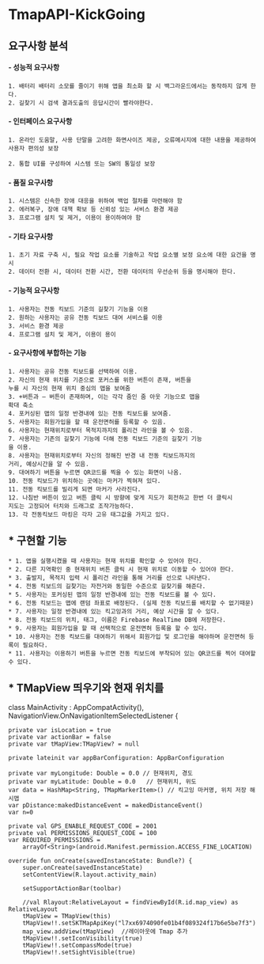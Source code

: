 # TmapAPI-KickGoing

## 요구사항 분석

#### - 성능적 요구사항
```
1. 배터리 배터리 소모를 줄이기 위해 앱을 최소화 할 시 백그라운드에서는 동작하지 않게 한다.
2. 길찾기 시 검색 결과도출의 응답시간이 빨라야한다.
```

#### - 인터페이스 요구사항
```
1. 온라인 도움말, 사용 단말을 고려한 화면사이즈 제공, 오류메시지에 대한 내용을 제공하여
사용자 편의성 보장

2. 통합 UI를 구성하여 시스템 또는 SW의 통일성 보장
```

#### - 품질 요구사항
```
1. 시스템은 신속한 장애 대응을 위하여 백업 절차를 마련해야 함
2. 에러복구, 장애 대책 확보 등 신뢰성 있는 서비스 환경 제공
3. 프로그램 설치 및 제거, 이용이 용이하여야 함
```

#### - 기타 요구사항
```
1. 초기 자료 구축 시, 필요 작업 요소를 기술하고 작업 요소별 보정 요소에 대한 요건을 명시
2. 데이터 전환 시, 데이터 전환 시간, 전환 데이터의 우선순위 등을 명시해야 한다.
```

#### - 기능적 요구사항
```
1. 사용자는 전동 킥보드 기준의 길찾기 기능을 이용
2. 원하는 사용자는 공유 전동 킥보드 대여 서비스를 이용
3. 서비스 환경 제공
4. 프로그램 설치 및 제거, 이용이 용이
```

#### - 요구사항에 부합하는 기능
```
1. 사용자는 공유 전동 킥보드를 선택하여 이용.
2. 자신의 현재 위치를 기준으로 포커스를 위한 버튼이 존재, 버튼을
누를 시 자신의 현재 위치 중심의 맵을 보여줌
3. +버튼과 – 버튼이 존재하며, 이는 각각 줌인 줌 아웃 기능으로 맵을
확대 축소
4. 포커싱된 맵의 일정 반경내에 있는 전동 킥보드를 보여줌.
5. 사용자는 회원가입을 할 때 운전면허를 등록할 수 있음.
6. 사용자는 현재위치로부터 목적지까지의 폴리건 라인을 볼 수 있음.
7. 사용자는 기존의 길찾기 기능에 더해 전동 킥보드 기준의 길찾기 기능
을 이용.
8. 사용자는 현재위치로부터 자신의 정해진 반경 내 전동 킥보드까지의
거리, 예상시간을 알 수 있음.
9. 대여하기 버튼을 누르면 QR코드를 찍을 수 있는 화면이 나옴.
10. 전동 킥보드가 위치하는 곳에는 마커가 찍혀져 있다.
11. 전동 킥보드를 빌리게 되면 마커가 사라진다.
12. 나침반 버튼이 있고 버튼 클릭 시 방향에 맞게 지도가 회전하고 한번 더 클릭시
지도는 고정되어 터치와 드래그로 조작가능하다.
13. 각 전동킥보드 마킹은 각자 고유 태그값을 가지고 있다.
```

## * 구현할 기능 
    * 1. 앱을 실행시켰을 때 사용자는 현재 위치를 확인할 수 있어야 한다.
    * 2. 다른 지역확인 중 현재위치 버튼 클릭 시 현재 위치로 이동할 수 있어야 한다.
    * 3. 출발지, 목적지 입력 시 폴리건 라인을 통해 거리를 선으로 나타낸다.
    * 4. 전동 킥보드의 길찾기는 자전거와 동일한 수준으로 길찾기를 해준다.
    * 5. 사용자는 포커싱된 맵의 일정 반경내에 있는 전동 킥보드를 볼 수 있다.
    * 6. 전동 킥보드는 맵에 랜덤 좌표로 배정된다. (실제 전동 킥보드를 배치할 수 없기때문)
    * 7. 사용자는 일정 반경내에 있는 킥고잉과의 거리, 예상 시간을 알 수 있다.
    * 8. 전동 킥보드의 위치, 태그, 이름은 Firebase RealTime DB에 저장한다.
    * 9. 사용자는 회원가입을 할 때 선택적으로 운전면허 등록을 할 수 있다.
    * 10. 사용자는 전동 킥보드를 대여하기 위해서 회원가입 및 로그인을 해야하며 운전면허 등록이 필요하다.
    * 11. 사용자는 이용하기 버튼을 누르면 전동 킥보드에 부착되어 있는 QR코드를 찍어 대여할 수 있다.
    
## * TMapView 띄우기와 현재 위치를 
class MainActivity : AppCompatActivity(), NavigationView.OnNavigationItemSelectedListener {

    private var isLocation = true
    private var actionBar = false
    private var tMapView:TMapView? = null

    private lateinit var appBarConfiguration: AppBarConfiguration

    private var myLongitude: Double = 0.0 // 현재위치, 경도
    private var myLatitude: Double = 0.0   // 현재위치, 위도
    var data = HashMap<String, TMapMarkerItem>() // 킥고잉 마커명, 위치 저장 해시맵
    var pDistance:makedDistanceEvent = makedDistanceEvent()
    var n=0

    private val GPS_ENABLE_REQUEST_CODE = 2001
    private val PERMISSIONS_REQUEST_CODE = 100
    var REQUIRED_PERMISSIONS =
        arrayOf<String>(android.Manifest.permission.ACCESS_FINE_LOCATION)

    override fun onCreate(savedInstanceState: Bundle?) {
        super.onCreate(savedInstanceState)
        setContentView(R.layout.activity_main)

        setSupportActionBar(toolbar)

        //val Rlayout:RelativeLayout = findViewById(R.id.map_view) as RelativeLayout
        tMapView = TMapView(this)
        tMapView!!.setSKTMapApiKey("l7xx6974090fe01b4f089324f17b6e5be7f3")
        map_view.addView(tMapView)  //레이아웃에 Tmap 추가
        tMapView!!.setIconVisibility(true)
        tMapView!!.setCompassMode(true)
        tMapView!!.setSightVisible(true)
